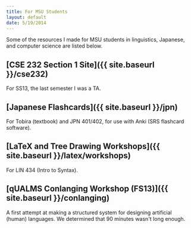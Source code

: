 ```yaml
---
title: For MSU Students
layout: default
date: 5/19/2014
---
```


Some of the resources I made for MSU students in linguistics, Japanese, and computer science are listed below.

## [CSE 232 Section 1 Site]({{ site.baseurl }}/cse232)
For SS13, the last semester I was a TA.

## [Japanese Flashcards]({{ site.baseurl }}/jpn)
For Tobira (textbook) and JPN 401/402, for use with Anki (SRS flashcard software).

## [LaTeX and Tree Drawing Workshops]({{ site.baseurl }}/latex/workshops)
For LIN 434 (Intro to Syntax).

## [qUALMS Conlanging Workshop (FS13)]({{ site.baseurl }}/conlanging)
A first attempt at making a structured system for designing artificial (human) languages. We determined that 90 minutes wasn't long enough.
